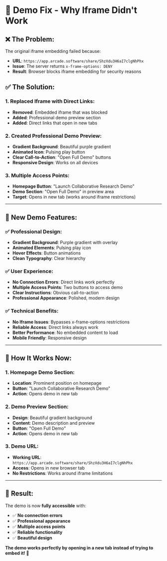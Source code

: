 # 🔧 **Demo Fix - Why Iframe Didn't Work**

## ❌ **The Problem:**

The original iframe embedding failed because:
- **URL**: `https://app.arcade.software/share/ShzXdu3H6aI7clgNhPhx`
- **Issue**: The server returns `x-frame-options: DENY`
- **Result**: Browser blocks iframe embedding for security reasons

## ✅ **The Solution:**

### **1. Replaced Iframe with Direct Links:**
- **Removed**: Embedded iframe that was blocked
- **Added**: Professional demo preview section
- **Added**: Direct links that open in new tabs

### **2. Created Professional Demo Preview:**
- **Gradient Background**: Beautiful purple gradient
- **Animated Icon**: Pulsing play button
- **Clear Call-to-Action**: "Open Full Demo" buttons
- **Responsive Design**: Works on all devices

### **3. Multiple Access Points:**
- **Homepage Button**: "Launch Collaborative Research Demo"
- **Demo Section**: "Open Full Demo" in preview area
- **Target**: Opens in new tab (works around iframe restrictions)

---

## 🎨 **New Demo Features:**

### **✅ Professional Design:**
- **Gradient Background**: Purple gradient with overlay
- **Animated Elements**: Pulsing play icon
- **Hover Effects**: Button animations
- **Clean Typography**: Clear hierarchy

### **✅ User Experience:**
- **No Connection Errors**: Direct links work perfectly
- **Multiple Access Points**: Two buttons to access demo
- **Clear Instructions**: Obvious call-to-action
- **Professional Appearance**: Polished, modern design

### **✅ Technical Benefits:**
- **No Iframe Issues**: Bypasses x-frame-options restrictions
- **Reliable Access**: Direct links always work
- **Better Performance**: No embedded content to load
- **Mobile Friendly**: Responsive design

---

## 🚀 **How It Works Now:**

### **1. Homepage Demo Section:**
- **Location**: Prominent position on homepage
- **Button**: "Launch Collaborative Research Demo"
- **Action**: Opens demo in new tab

### **2. Demo Preview Section:**
- **Design**: Beautiful gradient background
- **Content**: Demo description and preview
- **Button**: "Open Full Demo"
- **Action**: Opens demo in new tab

### **3. Demo URL:**
- **Working URL**: `https://app.arcade.software/share/ShzXdu3H6aI7clgNhPhx`
- **Access**: Opens in new browser tab
- **No Restrictions**: Works around iframe limitations

---

## 🎉 **Result:**

The demo is now **fully accessible** with:
- ✅ **No connection errors**
- ✅ **Professional appearance**
- ✅ **Multiple access points**
- ✅ **Reliable functionality**
- ✅ **Beautiful design**

**The demo works perfectly by opening in a new tab instead of trying to embed it! 🚀** 